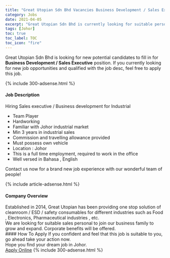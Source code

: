 ```yaml
---
title: "Great Utopian Sdn Bhd Vacancies Business Development / Sales Executive" 
category: Jobs 
date: 2021-04-05 
excerpt: "Great Utopian Sdn Bhd is currently looking for suitable person to fill in the Business Development / Sales Executive which based in Johor" 
tags: [Johor] 
toc: true 
toc_label: TOC 
toc_icon: "fire" 
--- 
```


<p>Great Utopian Sdn Bhd is looking for new potential candidates to fill in for <b>Business Development / Sales Executive</b> position. If you currently looking for new job opportunities and qualified with the job desc, feel free to apply this job.
</p>{% include 300-adsense.html %} 
<div><div><h4>Job Description</h4></div><div><div><span><div><p>Hiring Sales executive / Business development for Industrial</p><ul><li>Team Player</li><li>Hardworking</li><li>Familiar with Johor industrial market</li><li>Min 3 years in industrial sales</li><li>Commission and travelling allowance provided</li><li>Must possess own vehicle</li><li>Location : Johor</li><li>This is a full time employment, required to work in the office</li><li>Well versed in Bahasa , English</li></ul><p>Contact us now for a brand new job experience with our wonderful team of people!</p></div></span></div></div></div> 
{% include article-adsense.html %} 
<div><div><h4>Company Overview</h4></div><div><div><span><div><div>Established in 2014, Great Utopian has been providing one stop solution of cleanroom / ESD / safety consumables for different industries such as Food , Electronics, Pharmaceutical industries , etc.&#160;</div>
<div>We are looking for suitable sales personal to join our business family to grow and expand. Corporate benefits will be offered.&#160;</div></div></span></div></div></div> 
#### How To Apply 
If you confident and feel that this job is suitable to you, go ahead take your action now. <br/> 
Hope you find your dream job in Johor. <br/> 
<a href="https://www.jobstreet.com.my/en/job/business-development-sales-executive-4516777?jobId=jobstreet-my-job-4516777&" class="btn btn--info" target="_blank" rel="nofollow noopenner">Apply Online</a> 
{% include 300-adsense.html %} 